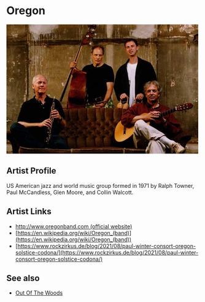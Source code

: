 # Oregon

![](../../assets/artists/Oregon.png)

## Artist Profile

US American jazz and world music group formed in 1971 by Ralph Towner, Paul McCandless, Glen Moore, and Collin Walcott.

## Artist Links

- [http://www.oregonband.com (official website)](http://www.oregonband.com (official website))
- [https://en.wikipedia.org/wiki/Oregon_(band)](https://en.wikipedia.org/wiki/Oregon_(band))
- [https://www.rockzirkus.de/blog/2021/08/paul-winter-consort-oregon-solstice-codona/](https://www.rockzirkus.de/blog/2021/08/paul-winter-consort-oregon-solstice-codona/)


## See also

- [Out Of The Woods](Out_Of_The_Woods.md)
